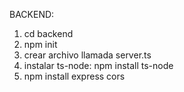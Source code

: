 BACKEND:

1. cd backend
2. npm init
3. crear archivo llamada server.ts
4. instalar ts-node: npm install ts-node
5. npm install express cors
